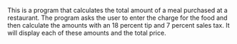 This is a program that calculates the total amount of a meal purchased at a restaurant. The program asks the user to enter the charge for the food and then calculate the amounts with an 18 percent tip and 7 percent sales tax. It will display each of these amounts and the total price.
